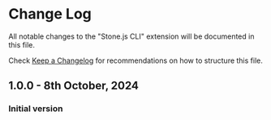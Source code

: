 # Change Log

All notable changes to the "Stone.js CLI" extension will be documented in this file.

Check [Keep a Changelog](http://keepachangelog.com/) for recommendations on how to structure this file.

## 1.0.0 - 8th October, 2024

### Initial version

